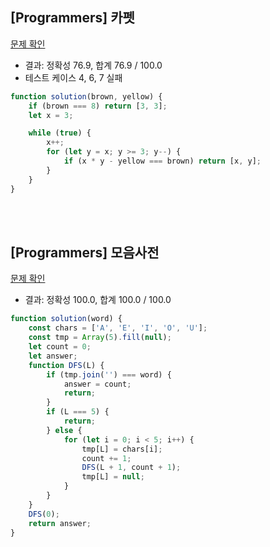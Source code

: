 ## [Programmers] 카펫

[문제 확인](https://school.programmers.co.kr/learn/courses/30/lessons/42842)

-   결과: 정확성 76.9, 합계 76.9 / 100.0
-   테스트 케이스 4, 6, 7 실패

<!-- FEEDBACK: 뭐가 잘못됐는지 ?  -->

```js
function solution(brown, yellow) {
    if (brown === 8) return [3, 3];
    let x = 3;

    while (true) {
        x++;
        for (let y = x; y >= 3; y--) {
            if (x * y - yellow === brown) return [x, y];
        }
    }
}
```

</br>
</br>

## [Programmers] 모음사전

[문제 확인](https://school.programmers.co.kr/learn/courses/30/lessons/84512)

-   결과: 정확성 100.0, 합계 100.0 / 100.0

```js
function solution(word) {
    const chars = ['A', 'E', 'I', 'O', 'U'];
    const tmp = Array(5).fill(null);
    let count = 0;
    let answer;
    function DFS(L) {
        if (tmp.join('') === word) {
            answer = count;
            return;
        }
        if (L === 5) {
            return;
        } else {
            for (let i = 0; i < 5; i++) {
                tmp[L] = chars[i];
                count += 1;
                DFS(L + 1, count + 1);
                tmp[L] = null;
            }
        }
    }
    DFS(0);
    return answer;
}
```
